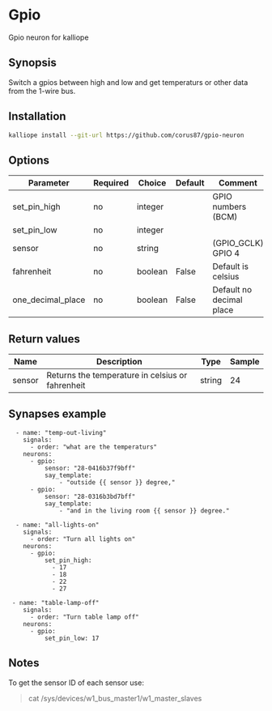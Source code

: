 # Gpio
Gpio neuron for kalliope
## Synopsis

Switch a gpios between high and low and get temperaturs or other data from the 1-wire bus.

## Installation
```bash
kalliope install --git-url https://github.com/corus87/gpio-neuron
```

## Options

| Parameter        | Required | Choice  | Default | Comment                  |
|------------------|----------|---------|---------|--------------------------|
| set_pin_high     | no       | integer |         | GPIO numbers (BCM)       |
| set_pin_low      | no       | integer |         |                          |
| sensor           | no       | string  |         | (GPIO_GCLK) GPIO 4       |
| fahrenheit       | no       | boolean | False   | Default is celsius       |
| one_decimal_place| no       | boolean | False   | Default no decimal place |

## Return values

| Name         | Description                                      | Type   | Sample |
|--------------|--------------------------------------------------|--------|--------|
| sensor       | Returns the temperature in celsius or fahrenheit | string | 24     |


## Synapses example
```
  - name: "temp-out-living"
    signals:
      - order: "what are the temperaturs"
    neurons:
      - gpio:
          sensor: "28-0416b37f9bff"          
          say_template:
              - "outside {{ sensor }} degree,"   
      - gpio:        
          sensor: "28-0316b3bd7bff"
          say_template:
              - "and in the living room {{ sensor }} degree."  
  
  - name: "all-lights-on"
    signals:
      - order: "Turn all lights on"
    neurons:
      - gpio:
          set_pin_high:
            - 17
            - 18
            - 22
            - 27
 
 - name: "table-lamp-off"
    signals:
      - order: "Turn table lamp off"
    neurons:
      - gpio:
          set_pin_low: 17
```
## Notes
To get the sensor ID of each sensor use:
> cat /sys/devices/w1_bus_master1/w1_master_slaves



